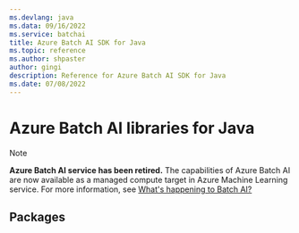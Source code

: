```yaml
---
ms.devlang: java
ms.data: 09/16/2022
ms.service: batchai
title: Azure Batch AI SDK for Java
ms.topic: reference
ms.author: shpaster
author: gingi
description: Reference for Azure Batch AI SDK for Java
ms.date: 07/08/2022
---
```

# Azure Batch AI libraries for Java

>[!Note]
>**Azure Batch AI service has been retired.** The capabilities of Azure Batch AI are now available as a managed compute target in Azure Machine Learning service. For more information, see [What's happening to Batch AI?](https://aka.ms/batchai-retirement)

## Packages